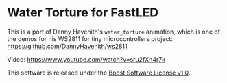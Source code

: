 # Water Torture for FastLED

This is a port of Danny Havenith's `water_torture` animation, which is 
one of the demos for his WS2811 for tiny microcontrollers project: 
https://github.com/DannyHavenith/ws2811

Video: https://www.youtube.com/watch?v=sru2fXh4r7k

This software is released under the [Boost Software License v1.0](https://github.com/dougalcampbell/water_torture_fled//blob/master/LICENSE_1_0.txt).

